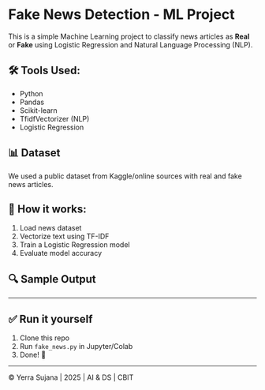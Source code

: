 # Fake News Detection - ML Project

This is a simple Machine Learning project to classify news articles as **Real** or **Fake** using Logistic Regression and Natural Language Processing (NLP).

## 🛠️ Tools Used:
- Python
- Pandas
- Scikit-learn
- TfidfVectorizer (NLP)
- Logistic Regression

## 📊 Dataset
We used a public dataset from Kaggle/online sources with real and fake news articles.

## 🚀 How it works:
1. Load news dataset
2. Vectorize text using TF-IDF
3. Train a Logistic Regression model
4. Evaluate model accuracy

## 🔍 Sample Output

---

## ✅ Run it yourself
1. Clone this repo
2. Run `fake_news.py` in Jupyter/Colab
3. Done! 🎉

---

© Yerra Sujana | 2025 | AI & DS | CBIT

